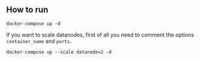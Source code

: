 ## How to run

```shell
docker-compose up -d
```

If you want to scale datanodes, first of all you need to comment the options `container_name` and `ports`.
```shell
docker-compose up --scale datanode=2 -d
```